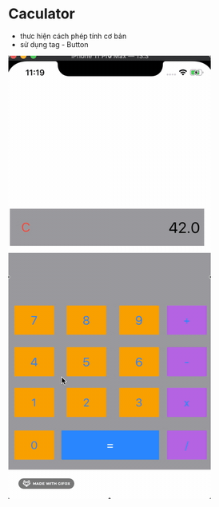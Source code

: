# Caculator 
 - thưc hiện cách phép tính cơ bản 
 - sử dụng tag - Button
 <img src="2020-07-23 23.19.23.gif">
